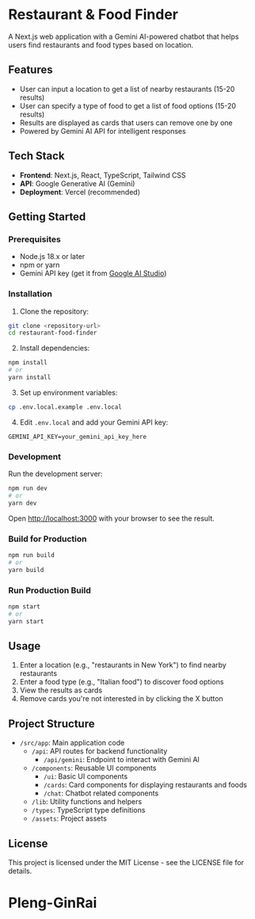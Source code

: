 # Restaurant & Food Finder

A Next.js web application with a Gemini AI-powered chatbot that helps users find restaurants and food types based on location.

## Features

- User can input a location to get a list of nearby restaurants (15-20 results)
- User can specify a type of food to get a list of food options (15-20 results)
- Results are displayed as cards that users can remove one by one
- Powered by Gemini AI API for intelligent responses

## Tech Stack

- **Frontend**: Next.js, React, TypeScript, Tailwind CSS
- **API**: Google Generative AI (Gemini)
- **Deployment**: Vercel (recommended)

## Getting Started

### Prerequisites

- Node.js 18.x or later
- npm or yarn
- Gemini API key (get it from [Google AI Studio](https://makersuite.google.com/app/apikey))

### Installation

1. Clone the repository:

```bash
git clone <repository-url>
cd restaurant-food-finder
```

2. Install dependencies:

```bash
npm install
# or
yarn install
```

3. Set up environment variables:

```bash
cp .env.local.example .env.local
```

4. Edit `.env.local` and add your Gemini API key:

```
GEMINI_API_KEY=your_gemini_api_key_here
```

### Development

Run the development server:

```bash
npm run dev
# or
yarn dev
```

Open [http://localhost:3000](http://localhost:3000) with your browser to see the result.

### Build for Production

```bash
npm run build
# or
yarn build
```

### Run Production Build

```bash
npm start
# or
yarn start
```

## Usage

1. Enter a location (e.g., "restaurants in New York") to find nearby restaurants
2. Enter a food type (e.g., "Italian food") to discover food options
3. View the results as cards
4. Remove cards you're not interested in by clicking the X button

## Project Structure

- `/src/app`: Main application code
  - `/api`: API routes for backend functionality
    - `/api/gemini`: Endpoint to interact with Gemini AI
  - `/components`: Reusable UI components
    - `/ui`: Basic UI components
    - `/cards`: Card components for displaying restaurants and foods
    - `/chat`: Chatbot related components
  - `/lib`: Utility functions and helpers
  - `/types`: TypeScript type definitions
  - `/assets`: Project assets

## License

This project is licensed under the MIT License - see the LICENSE file for details.
# Pleng-GinRai
